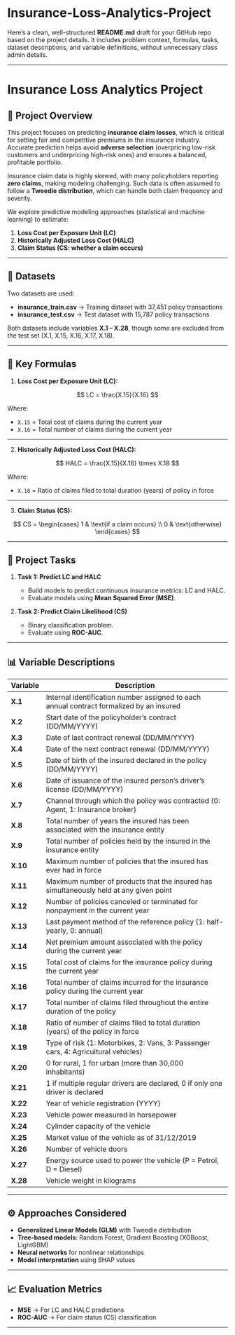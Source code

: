 # Insurance-Loss-Analytics-Project
Here’s a clean, well-structured **README.md** draft for your GitHub repo based on the project details. It includes problem context, formulas, tasks, dataset descriptions, and variable definitions, without unnecessary class admin details.

---

# Insurance Loss Analytics Project

## 📌 Project Overview

This project focuses on predicting **insurance claim losses**, which is critical for setting fair and competitive premiums in the insurance industry. Accurate prediction helps avoid **adverse selection** (overpricing low-risk customers and underpricing high-risk ones) and ensures a balanced, profitable portfolio.

Insurance claim data is highly skewed, with many policyholders reporting **zero claims**, making modeling challenging. Such data is often assumed to follow a **Tweedie distribution**, which can handle both claim frequency and severity.

We explore predictive modeling approaches (statistical and machine learning) to estimate:

1. **Loss Cost per Exposure Unit (LC)**
2. **Historically Adjusted Loss Cost (HALC)**
3. **Claim Status (CS: whether a claim occurs)**

---

## 📂 Datasets

Two datasets are used:

* **insurance\_train.csv** → Training dataset with 37,451 policy transactions
* **insurance\_test.csv** → Test dataset with 15,787 policy transactions

Both datasets include variables **X.1 – X.28**, though some are excluded from the test set (X.1, X.15, X.16, X.17, X.18).

---

## 🧮 Key Formulas

1. **Loss Cost per Exposure Unit (LC):**

$$
LC = \frac{X.15}{X.16}
$$

Where:

* `X.15` = Total cost of claims during the current year
* `X.16` = Total number of claims during the current year

---

2. **Historically Adjusted Loss Cost (HALC):**

$$
HALC = \frac{X.15}{X.16} \times X.18
$$

Where:

* `X.18` = Ratio of claims filed to total duration (years) of policy in force

---

3. **Claim Status (CS):**

$$
CS =
\begin{cases} 
1 & \text{if a claim occurs} \\ 
0 & \text{otherwise} 
\end{cases}
$$

---

## 🎯 Project Tasks

1. **Task 1: Predict LC and HALC**

   * Build models to predict continuous insurance metrics: LC and HALC.
   * Evaluate models using **Mean Squared Error (MSE)**.

2. **Task 2: Predict Claim Likelihood (CS)**

   * Binary classification problem.
   * Evaluate using **ROC-AUC**.

---

## 📊 Variable Descriptions

| Variable | Description                                                                              |
| -------- | ---------------------------------------------------------------------------------------- |
| **X.1**  | Internal identification number assigned to each annual contract formalized by an insured |
| **X.2**  | Start date of the policyholder’s contract (DD/MM/YYYY)                                   |
| **X.3**  | Date of last contract renewal (DD/MM/YYYY)                                               |
| **X.4**  | Date of the next contract renewal (DD/MM/YYYY)                                           |
| **X.5**  | Date of birth of the insured declared in the policy (DD/MM/YYYY)                         |
| **X.6**  | Date of issuance of the insured person’s driver’s license (DD/MM/YYYY)                   |
| **X.7**  | Channel through which the policy was contracted (0: Agent, 1: Insurance broker)          |
| **X.8**  | Total number of years the insured has been associated with the insurance entity          |
| **X.9**  | Total number of policies held by the insured in the insurance entity                     |
| **X.10** | Maximum number of policies that the insured has ever had in force                        |
| **X.11** | Maximum number of products that the insured has simultaneously held at any given point   |
| **X.12** | Number of policies canceled or terminated for nonpayment in the current year             |
| **X.13** | Last payment method of the reference policy (1: half-yearly, 0: annual)                  |
| **X.14** | Net premium amount associated with the policy during the current year                    |
| **X.15** | Total cost of claims for the insurance policy during the current year                    |
| **X.16** | Total number of claims incurred for the insurance policy during the current year         |
| **X.17** | Total number of claims filed throughout the entire duration of the policy                |
| **X.18** | Ratio of number of claims filed to total duration (years) of the policy in force         |
| **X.19** | Type of risk (1: Motorbikes, 2: Vans, 3: Passenger cars, 4: Agricultural vehicles)       |
| **X.20** | 0 for rural, 1 for urban (more than 30,000 inhabitants)                                  |
| **X.21** | 1 if multiple regular drivers are declared, 0 if only one driver is declared             |
| **X.22** | Year of vehicle registration (YYYY)                                                      |
| **X.23** | Vehicle power measured in horsepower                                                     |
| **X.24** | Cylinder capacity of the vehicle                                                         |
| **X.25** | Market value of the vehicle as of 31/12/2019                                             |
| **X.26** | Number of vehicle doors                                                                  |
| **X.27** | Energy source used to power the vehicle (P = Petrol, D = Diesel)                         |
| **X.28** | Vehicle weight in kilograms                                                              |

---


## ⚙️ Approaches Considered

* **Generalized Linear Models (GLM)** with Tweedie distribution
* **Tree-based models**: Random Forest, Gradient Boosting (XGBoost, LightGBM)
* **Neural networks** for nonlinear relationships
* **Model interpretation** using SHAP values

---

## 📈 Evaluation Metrics

* **MSE** → For LC and HALC predictions
* **ROC-AUC** → For claim status (CS) classification

---




